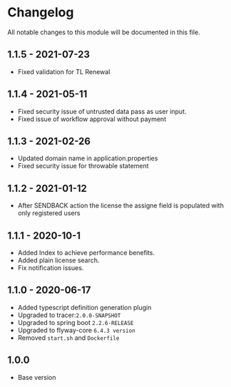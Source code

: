 
# Changelog
All notable changes to this module will be documented in this file.

## 1.1.5 - 2021-07-23

- Fixed validation for TL Renewal

## 1.1.4 - 2021-05-11

- Fixed security issue of untrusted data pass as user input.
- Fixed issue of workflow approval without payment

## 1.1.3 - 2021-02-26
- Updated domain name in application.properties
- Fixed security issue for throwable statement

## 1.1.2 - 2021-01-12
- After SENDBACK action the license the assigne field is populated with only registered users


## 1.1.1 - 2020-10-1

- Added Index to achieve performance benefits.
- Added plain license search.
- Fix notification issues. 

## 1.1.0 - 2020-06-17

- Added typescript definition generation plugin
- Upgraded to tracer:`2.0.0-SNAPSHOT`
- Upgraded to spring boot `2.2.6-RELEASE`
- Upgraded to flyway-core `6.4.3 version`
- Removed `start.sh` and `Dockerfile`

## 1.0.0

- Base version
